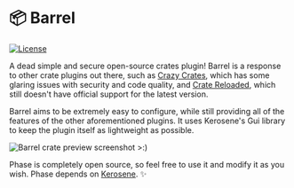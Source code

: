 # 📦 Barrel
[![License](https://img.shields.io/badge/license-MIT-brightgreen.svg)](https://github.com/firestartermc/phase/blob/master/LICENSE)


A dead simple and secure open-source crates plugin! Barrel is a response to other crate plugins out there, such as [Crazy Crates](https://www.spigotmc.org/resources/crazy-crates.17599/), which has some glaring issues with security and code quality, and [Crate Reloaded](spigotmc.org/resources/free-crate-reloaded-mystery-crate-1-8-1-14-x.861/), which still doesn't have official support for the latest version. 

Barrel aims to be extremely easy to configure, while still providing all of the features of the other aforementioned plugins. It uses Kerosene's Gui library to keep the plugin itself as lightweight as possible.

![Barrel crate preview screenshot >:)](https://i.imgur.com/PFnznPD.png)

Phase is completely open source, so feel free to use it and modify it as you wish. Phase depends on [Kerosene](https://github.com/FirestarterMC/Kerosene). ✨
